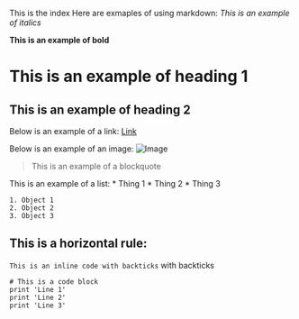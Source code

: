 This is the index
Here are exmaples of using markdown:
  *This is an example of italics*
  
  **This is an example of bold**
  
  # This is an example of heading 1
  
  ## This is an example of heading 2
  
  Below is an example of a link:
  [Link](http://harshi-cse.github.io/cse15l-lab-reports/)
  
  Below is an example of an image:
  ![Image](http://cdn.mos.cms.futurecdn.net/3upZx2gxxLpW7MBbnKYQLH-1200-80.jpg)
  
  > This is an example of a blockquote
  
  This is an example of a list:
    * Thing 1
    * Thing 2
    * Thing 3
    
    1. Object 1
    2. Object 2
    3. Object 3
    
  This is a horizontal rule:
  ---
  
  `This is an inline code with backticks` with backticks
    
```
# This is a code block
print 'Line 1'
print 'Line 2'
print 'Line 3'
```
   
